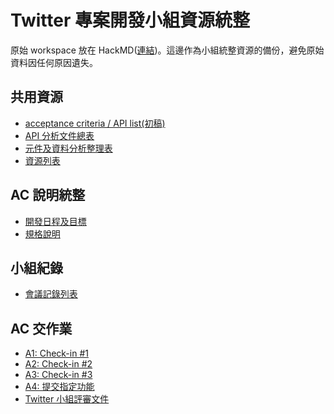 # Twitter 專案開發小組資源統整  
原始 workspace 放在 HackMD([連結](https://hackmd.io/@twitter-2022/index))。這邊作為小組統整資源的備份，避免原始資料因任何原因遺失。  


## 共用資源  
* [acceptance criteria / API list(初稿)](https://docs.google.com/spreadsheets/d/1xD3pOvEcfQ0Br-adiQ_ojXzbVDYeco0-MlJ-GMvsAf8/edit#gid=0)  
* [API 分析文件總表]()  
* [元件及資料分析整理表]()  
* [資源列表]()  



## AC 說明統整  
* [開發日程及目標]()  
* [規格說明]()  

## 小組紀錄  
* [會議記錄列表]()  

## AC 交作業  
* [A1: Check-in #1]()  
* [A2: Check-in #2]()  
* [A3: Check-in #3]()  
* [A4: 提交指定功能]()  
* [Twitter 小組評審文件]()  
